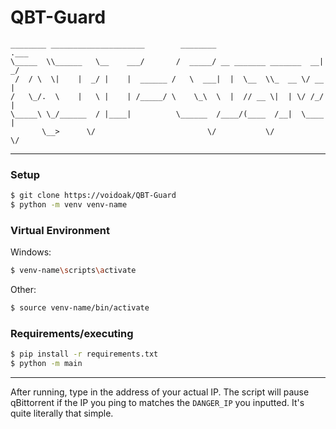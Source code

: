 # QBT-Guard



```
________ _____________________        ________                       .___
\_____  \\______   \__    ___/       /  _____/ __ _______ _______  __| _/
 /  / \  \|    |  _/ |    |  ______ /   \  ___|  |  \__  \\_  __ \/ __ | 
/   \_/.  \    |   \ |    | /_____/ \    \_\  \  |  // __ \|  | \/ /_/ | 
\_____\ \_/______  / |____|          \______  /____/(____  /__|  \____ | 
       \__>      \/                         \/           \/           \/ 
```
-----
### Setup
```sh
$ git clone https://voidoak/QBT-Guard
$ python -m venv venv-name
```
### Virtual Environment
Windows:
```sh
$ venv-name\scripts\activate
```
Other:
```sh
$ source venv-name/bin/activate
```
### Requirements/executing
```sh
$ pip install -r requirements.txt
$ python -m main
```
-----
After running, type in the address of your actual IP. The script will pause qBittorrent if the IP you ping to matches the `DANGER_IP` you inputted. It's quite literally that simple.
